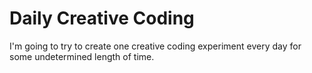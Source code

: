 # Daily Creative Coding

I'm going to try to create one creative coding experiment every day for
some undetermined length of time.


